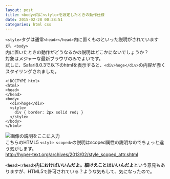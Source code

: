 ```yaml
---
layout: post
title: <body>内に<style>を設定したときの動作仕様
date: 2015-02-28 00:38:51
categories: html css
---
```

<p><code>&lt;style&gt;</code>タグは通常<code>&lt;head&gt;&lt;/head&gt;</code>内に置くものといった説明がされていますが、<code>&lt;body&gt;</code><br>
内に置いたときの動作がどうなるかの説明はどこかにないでしょうか？<br>
対象はメジャーな最新ブラウザのみでよいです。<br>
試しに、Safari8.0.3で以下のhtmlを表示すると、<code>&lt;div&gt;hoge&lt;/div&gt;</code>の内容が赤くスタイリングされました。</p>

<pre><code>&lt;!DOCTYPE html&gt;
&lt;html&gt;
&lt;head&gt;
&lt;/head&gt;
&lt;body&gt;
  &lt;div&gt;hoge&lt;/div&gt;
  &lt;style&gt;
    div { border: 2px solid red; }
  &lt;/style&gt;
&lt;/body&gt;
&lt;/html&gt;
</code></pre>

<p><img src="https://i.stack.imgur.com/s3Nxp.png" alt="画像の説明をここに入力"><br>
こちらのHTML5 <code>&lt;style scoped&gt;</code>の説明はscoped属性の説明なのでちょっと違う気がします。<br>
<a href="http://hyper-text.org/archives/2013/02/style_scoped_attr.shtml" rel="nofollow noreferrer">http://hyper-text.org/archives/2013/02/style_scoped_attr.shtml</a></p>

<p><strong><code>&lt;head&gt;&lt;/head&gt;</code>内におけばいいんだよ。細けえことはいいんだよ</strong>という意見もありますが、HTML5で許可されている？ような気もして、気になったので。</p>
